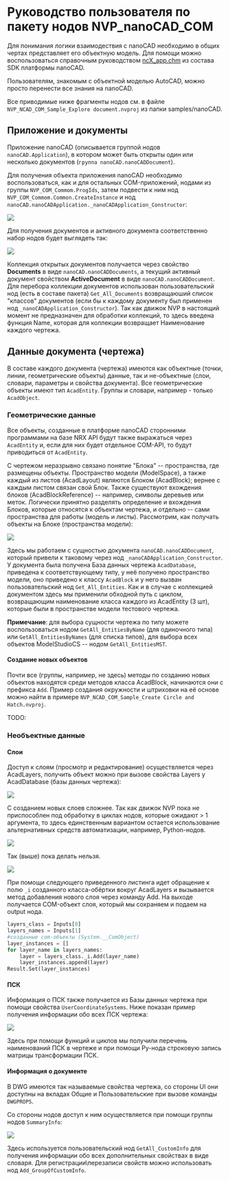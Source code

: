 # Руководство пользователя по пакету нодов NVP_nanoCAD_COM

Для понимания логики взаимодествия с nanoCAD необходимо в общих чертах представляет его объектную модель. Для помощи можно воспользоваться справочным руководством <u>ncX_app.chm</u> из состава SDK платформы nanoCAD.

Пользователям, знакомым с объектной моделью AutoCAD, можно просто перенести все знания на nanoCAD.

Все приводимые ниже фрагменты нодов см. в файле `NVP_NCAD_COM_Sample_Explore document.nvproj` из папки samples/nanoCAD.

## Приложение и документы

Приложение nanoCAD (описывается группой нодов `nanoCAD.Application`), в котором может быть открыты один или несколько документов (`группа nanoCAD.nanoCADDocument`).

Для получения объекта приложения nanoCAD необходимо воспользоваться, как и для остальных COM-приложений, нодами из группы `NVP_COM_Commom.ProgIds`, затем подвести к ним нод `NVP_COM_Commom.Common.CreateInstance` и нод `nanoCAD.nanoCADApplication._nanoCADApplication_Constructor`:

![](images/2024-08-10-10-17-09-image.png)

Для получения документов и активного документа соответственно набор нодов будет выглядеть так:

![](images/2024-08-10-10-54-26-image.png)

Коллекция открытых документов получается через свойство **Documents** в виде `nanoCAD.nanoCADDocuments`, а текущий активный документ свойством **ActiveDocument** в виде `nanoCAD.nanoCADDocument`. Для перебора коллекции документов использован пользовательский нод (есть в составе пакета) `Get_All_Documents` возвращаюший список "классов" документов (если бы к каждому документу был применен нод `_nanoCADApplication_Constructor`). Так как движок NVP в настоящий момент не предназначен для обработки коллекций, то здесь введена функция Name, которая для коллекции возвращает Наименование каждого чертежа.

## Данные документа (чертежа)

В составе каждого документа (чертежа) имеются как объектные (точки, линии, геометрические объекты) данные, так и не-объектные (слои, словари, параметры и свойства документа). Все геометрические объекты имеют тип `AcadEntity`. Группы и словари, например - только `AcadObject`.

### Геометрические данные

Все объекты, созданные в платформе nanoCAD сторонними программами на базе NRX API будут также выражаться через `AcadEntity` и, если для них будет отдельное COM-API, то будут приводиться от `AcadEntity`.

С чертежом неразрывно связано понятие "Блока" -- пространства, где размещены объекты. Пространство модели (ModelSpace), а также каждый из листов (AcadLayout) являются Блоком (AcadBlock); вернее с каждым листом связан свой Блок. Также существуют вхождения блоков (AcadBlockReference) -- например, символы деревьев или меток. Логически принятно разделять определение и вхождения Блоков, которые относятся к объектам чертежа, и отдельно -- сами пространства для работы (модель и листы). Рассмотрим, как получать объекты на Блоке (пространства модели):

![](images/2024-08-10-11-26-15-image.png)

Здесь мы работаем с сущностью документа `nanoCAD.nanoCADDocument`, который привели к таковому через нод `_nanoCADApplication_Constructor`. У документа была получена База данных чертежа `AcadDatabase`, приведена к соответствующему типу, у неё получено пространство модели, оно приведено к классу `AcadBlock` и у него вызван пользовательский нод `Get_All_Entities`. Как и в случае с коллекцией документом здесь мы применили обходной путь с циклом, возвращающим наименование класса каждого из AcadEntity (3 шт), которые были в пространстве модели тестового чертежа.

**Примечание**: для выбора сущности чертежа по типу можете воспользоваться нодом `GetAll_EntitiesByName` (для одиночного типа) или `GetAll_EntitiesByNames` (для списка типов), для выбора всех объектов ModelStudioCS -- нодом `GetAll_EntitiesMST`.

#### Создание новых объектов

Почти все (группы, например, не здесь) методы по созданию новых объектов находятся среди методов класса AcadBlock, начинаются они с префикса `Add`. Пример создания окружности и штриховки на её основе можно найти в примере `NVP_NCAD_COM_Sample_Create Circle and Hatch.nvproj`.

TODO:

### Необъектные данные

#### Слои

Доступ к слоям (просмотр и редактирование) осуществляется через AcadLayers, получить объект можно при вызове свойства Layers у AcadDatabase (базы данных чертежа):

![](images/2024-08-10-13-20-19-image.png)

С созданием новых слоев сложнее. Так как движок NVP пока не приспособлен под обработку в циклах нодов, которые ожидают > 1 аргумента, то здесь единственным вариантом остается использование альтернативных средств автоматизации, например, Python-нодов.

![](images/2024-08-10-13-30-30-image.png)

Так (выше) пока делать нельзя.

![](images/2024-08-10-13-50-45-image.png)

При помощи следующего приведенного листинга идет обращение к полю `_i` созданного класса-обёртки вокруг AcadLayers и вызывается метод добавления нового слоя через команду Add. На выходе получается COM-объект слоя, который мы сохраняем и подаем на output нода.

```python
layers_class = Inputs[0]
layers_names = Inputs[1]
#созданные com-объекты (System.__ComObject)
layer_instances = []
for layer_name in layers_names:
    layer = layers_class._i.Add(layer_name)
    layer_instances.append(layer)
Result.Set(layer_instances)
```

#### ПСК

Информация о ПСК также получается из Базы данных чертежа при помощи свойства `UserCoordinateSystems`. Ниже показан пример получения информации обо всех ПСК чертежа:

![](images/2024-08-10-14-13-28-image.png)

Здесь при помощи функций и циклов мы получили перечень наименований ПСК в чертеже и при помощи Py-нода строковую запись матрицы трансформации ПСК.

#### Информация о документе

В DWG имеются так называемые свойства чертежа, со стороны UI они доступны на вкладах Общие и Пользовательские при вызове команды `DWGPROPS`.

Со стороны нодов доступ к ним осуществляется при помощи группы нодов `SummaryInfo`:

![](images/2024-08-10-14-54-03-image.png)

Здесь используется пользовательский нод `GetAll_CustomInfo` для получения информации обо всех дополнительных свойствах в виде словаря. Для регистрации\перезаписи свойств можно использовать нод `Add_GroupOfCustomInfo`.
